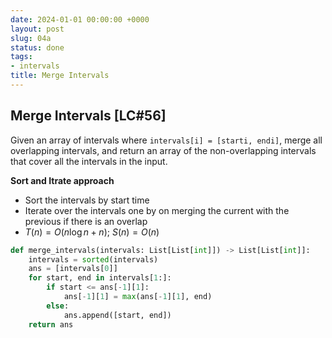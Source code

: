 ```yaml
---
date: 2024-01-01 00:00:00 +0000
layout: post
slug: 04a
status: done
tags:
- intervals
title: Merge Intervals
---
```


## Merge Intervals [LC#56]
Given an array of intervals where `intervals[i] = [starti, endi]`, merge all overlapping intervals, and return an array of the non-overlapping intervals that cover all the intervals in the input.

**Sort and Itrate approach**
- Sort the intervals by start time
- Iterate over the intervals one by on merging the current with the previous if there is an overlap
- $T(n) = O(n \log n + n)$; $S(n) = O(n)$
```python
def merge_intervals(intervals: List[List[int]]) -> List[List[int]]:
    intervals = sorted(intervals)
    ans = [intervals[0]]
    for start, end in intervals[1:]:
        if start <= ans[-1][1]:
            ans[-1][1] = max(ans[-1][1], end)
        else:
            ans.append([start, end])
    return ans
```